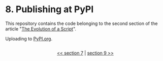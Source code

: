 # 8. Publishing at PyPI

This repository contains the code belonging to the second section of the article "[The Evolution of a Script](https://the-coding-lab.com/posts/the-evolution-of-a-script/)".

Uploading to [PyPI.org]().

```bash

```

<div>
<p align="center"><a href="https://github.com/NiklasTiede/tinyHTTPie/tree/7-Documentation"><< section 7</a> | <a href="https://github.com/NiklasTiede/tinyHTTPie/tree/9-Publishing-at-Anaconda">section 9 >></a> </p>
</div>
